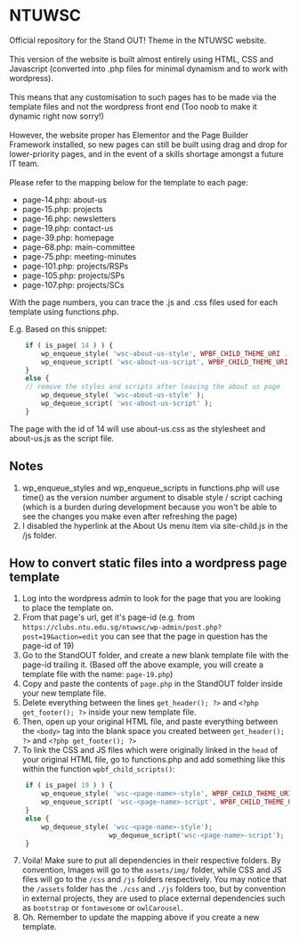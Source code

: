 # NTUWSC
Official repository for the Stand OUT! Theme in the NTUWSC website.
<br><br>
This version of the website is built almost entirely using HTML, CSS and Javascript (converted into .php files for minimal dynamism and to work with wordpress).
<br><br>
This means that any customisation to such pages has to be made via the template files and not the wordpress front end (Too noob to make it dynamic right now sorry!)
<br><br>
However, the website proper has Elementor and the Page Builder Framework installed, so new pages can still be built using drag and drop for lower-priority pages,
and in the event of a skills shortage amongst a future IT team.
<br><br>
Please refer to the mapping below for the template to each page:

- page-14.php: about-us
- page-15.php: projects
- page-16.php: newsletters
- page-19.php: contact-us
- page-39.php: homepage
- page-68.php: main-committee
- page-75.php: meeting-minutes
- page-101.php: projects/RSPs
- page-105.php: projects/SPs
- page-107.php: projects/SCs

With the page numbers, you can trace the .js and .css files used for each template using functions.php. 

E.g. Based on this snippet:

```php
	if ( is_page( 14 ) ) {
		wp_enqueue_style( 'wsc-about-us-style', WPBF_CHILD_THEME_URI . '/css/about-us.css', array(), time());
		wp_enqueue_script( 'wsc-about-us-script', WPBF_CHILD_THEME_URI . '/js/about-us.js', array(), time());
	}
	else {
	// remove the styles and scripts after leaving the about us page
		wp_dequeue_style( 'wsc-about-us-style' );
		wp_dequeue_script( 'wsc-about-us-script' );
	}
```

The page with the id of 14 will use about-us.css as the stylesheet and about-us.js as the script file.

## Notes

1. wp_enqueue_styles and wp_enqueue_scripts in functions.php will use time() as the version number argument to disable style / script caching
(which is a burden during development because you won't be able to see the changes you make even after refreshing the page)
2. I disabled the hyperlink at the About Us menu item via site-child.js in the /js folder.


## How to convert static files into a wordpress page template 

1. Log into the wordpress admin to look for the page that you are looking to place the template on.
2. From that page's url, get it's page-id (e.g. from `https://clubs.ntu.edu.sg/ntuwsc/wp-admin/post.php?post=19&action=edit` you can see that the page in question has the page-id of 19)
3. Go to the StandOUT folder, and create a new blank template file with the page-id trailing it. (Based off the above example, you will create a template file with the name: `page-19.php`)
4. Copy and paste the contents of `page.php` in the StandOUT folder inside your new template file.
5. Delete everything between the lines `get_header(); ?>` and `<?php get_footer(); ?>` inside your new template file.
5. Then, open up your original HTML file, and paste everything between the `<body>` tag into the blank space you created between  `get_header(); ?>` and `<?php get_footer(); ?>`
6. To link the CSS and JS files which were originally linked in the `head` of your original HTML file, go to functions.php and add something like this within the function `wpbf_child_scripts()`:
```php
	if ( is_page( 19 ) ) {
		wp_enqueue_style( 'wsc-<page-name>-style', WPBF_CHILD_THEME_URI . '/css/<page-name>.css', array(), time());
		wp_enqueue_script( 'wsc-<page-name>-script', WPBF_CHILD_THEME_URI . '/js/<page-name>.js', array(), time());
	}
	else {
		wp_dequeue_style( 'wsc-<page-name>-style');
                         wp_dequeue_script('wsc-<page-name>-script');
	}
```
7. Voila! Make sure to put all dependencies in their respective folders. By convention, Images will go to the `assets/img/` folder,  while CSS and JS files will go to the `/css` and `/js` folders respectively. You may notice that the `/assets` folder has the `./css` and `./js` folders too, but by convention in external projects, they are used to place external dependencies such as `bootstrap` or `fontawesome` or `owlCarousel`.
8. Oh. Remember to update the mapping above if you create a new template.